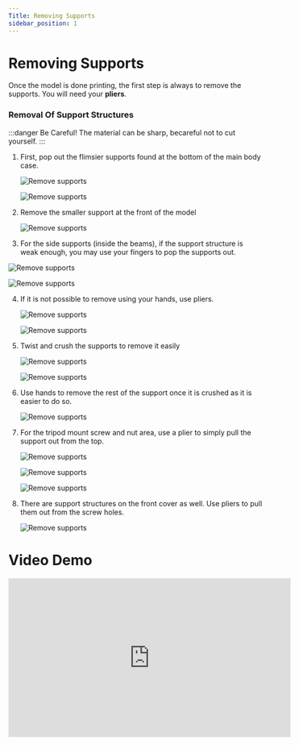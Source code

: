 ```yaml
---
Title: Removing Supports
sidebar_position: 1
---
```


# Removing Supports

Once the model is done printing, the first step is always to remove the supports. You will need your **pliers**.

### Removal Of Support Structures

:::danger Be Careful!
The material can be sharp, becareful not to cut yourself.
:::

1. First, pop out the flimsier supports found at the bottom of the main body case.

   ![Remove supports](../../static/img/assembly/m2.png)

   ![Remove supports](../../static/img/assembly/m3.png)

2. Remove the smaller support at the front of the model

   ![Remove supports](../../static/img/assembly/m5.png)

3. For the side supports (inside the beams), if the support structure is weak enough, you may use your fingers to pop the supports out.

![Remove supports](../../static/img/assembly/m6.png)

![Remove supports](../../static/img/assembly/m7.png)

4. If it is not possible to remove using your hands, use pliers.

   ![Remove supports](../../static/img/assembly/m8.png)

   ![Remove supports](../../static/img/assembly/m9.png)

5. Twist and crush the supports to remove it easily

   ![Remove supports](../../static/img/assembly/m10.png)

   ![Remove supports](../../static/img/assembly/m11.png)

6. Use hands to remove the rest of the support once it is crushed as it is easier to do so.

   ![Remove supports](../../static/img/assembly/m12.png)

7. For the tripod mount screw and nut area, use a plier to simply pull the support out from the top.

   ![Remove supports](../../static/img/assembly/m13.png)

   ![Remove supports](../../static/img/assembly/m14.png)

   ![Remove supports](../../static/img/assembly/m15.png)

8. There are support structures on the front cover as well. Use pliers to pull them out from the screw holes.

   ![Remove supports](../../static/img/assembly/f1.png)

# Video Demo

<iframe width="560" height="315" src="https://www.youtube.com/embed/QzAF7cDsltc" title="YouTube video player" frameborder="0" allow="accelerometer; autoplay; clipboard-write; encrypted-media; gyroscope; picture-in-picture" allowfullscreen></iframe>
